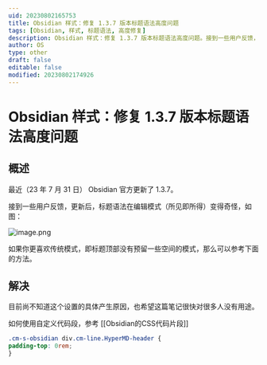 ```yaml
---
uid: 20230802165753
title: Obsidian 样式：修复 1.3.7 版本标题语法高度问题
tags: [Obsidian, 样式, 标题语法, 高度修复]
description: Obsidian 样式：修复 1.3.7 版本标题语法高度问题。接到一些用户反馈，更新后，标题语法在编辑模式（所见即所得）变得奇怪
author: OS
type: other
draft: false
editable: false
modified: 20230802174926
---
```


# Obsidian 样式：修复 1.3.7 版本标题语法高度问题

## 概述

最近（23 年 7 月 31 日） Obsidian 官方更新了 1.3.7。

接到一些用户反馈，更新后，标题语法在编辑模式（所见即所得）变得奇怪，如图：

![image.png](https://cdn.pkmer.cn/images/20230802170132.png!pkmer)

如果你更喜欢传统模式，即标题顶部没有预留一些空间的模式，那么可以参考下面的方法。

## 解决

目前尚不知道这个设置的具体产生原因，也希望这篇笔记很快对很多人没有用途。

如何使用自定义代码段，参考 [[Obsidian的CSS代码片段]]

```css
.cm-s-obsidian div.cm-line.HyperMD-header {
padding-top: 0rem;
}
```